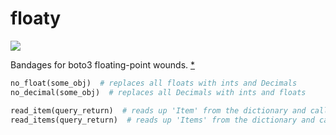 # floaty

[![](https://badge.fury.io/py/floaty.svg)](https://pypi.org/project/floaty)

Bandages for boto3 floating-point wounds. [*](https://github.com/boto/boto3/issues/665)

```py
no_float(some_obj)  # replaces all floats with ints and Decimals
no_decimal(some_obj)  # replaces all Decimals with ints and floats

read_item(query_return)  # reads up 'Item' from the dictionary and calls no_decimal on it
read_items(query_return)  # reads up 'Items' from the dictionary and calls no_decimal on each element of it
```
